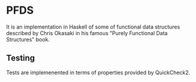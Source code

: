 PFDS
====

It is an implementation in Haskell of some of functional data
structures described by Chris Okasaki in his famous "Purely Functional
Data Structures" book.

Testing
-------

Tests are implemenented in terms of properties provided by QuickCheck2.